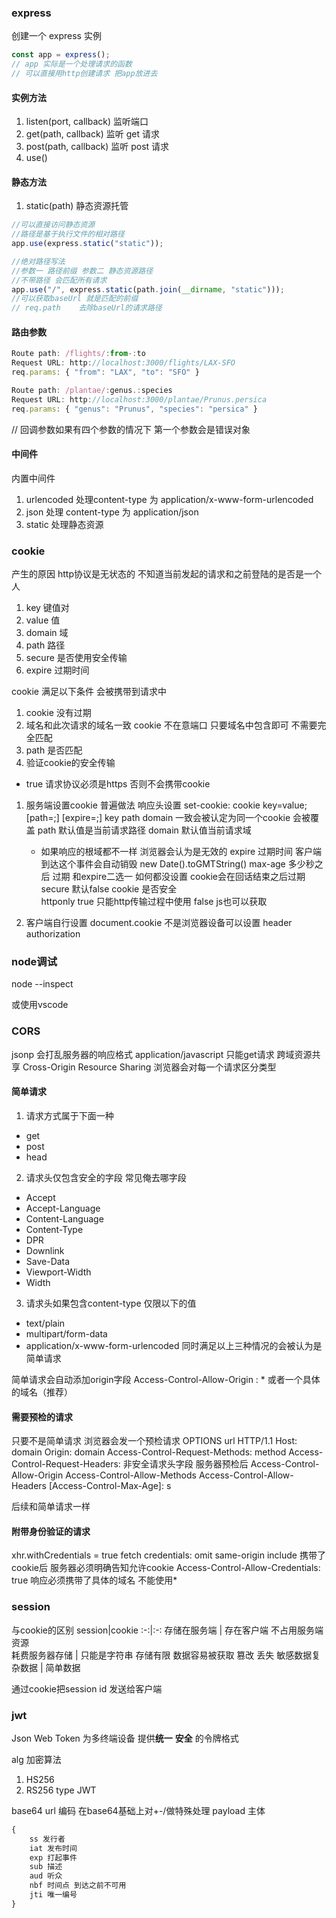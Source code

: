### express

创建一个 express 实例
```js
const app = express();
// app 实际是一个处理请求的函数 
// 可以直接用http创建请求 把app放进去
```

#### 实例方法

1. listen(port, callback) 监听端口
2. get(path, callback) 监听 get 请求
3. post(path, callback) 监听 post 请求
4. use()

#### 静态方法

1. static(path) 静态资源托管

```js
//可以直接访问静态资源
//路径是基于执行文件的相对路径
app.use(express.static("static"));

//绝对路径写法
//参数一 路径前缀 参数二 静态资源路径
//不带路径 会匹配所有请求
app.use("/", express.static(path.join(__dirname, "static")));
//可以获取baseUrl 就是匹配的前缀
// req.path    去除baseUrl的请求路径 
```

#### 路由参数

```js
Route path: /flights/:from-:to
Request URL: http://localhost:3000/flights/LAX-SFO
req.params: { "from": "LAX", "to": "SFO" }

Route path: /plantae/:genus.:species
Request URL: http://localhost:3000/plantae/Prunus.persica
req.params: { "genus": "Prunus", "species": "persica" }
```
// 回调参数如果有四个参数的情况下 第一个参数会是错误对象

#### 中间件
内置中间件
1. urlencoded 处理content-type 为 application/x-www-form-urlencoded
2. json 处理 content-type 为 application/json
3. static 处理静态资源

### cookie
产生的原因
http协议是无状态的 不知道当前发起的请求和之前登陆的是否是一个人
1. key 键值对
2. value 值
3. domain 域
4. path 路径
5. secure 是否使用安全传输
6. expire 过期时间

cookie 满足以下条件 会被携带到请求中
1. cookie 没有过期
2. 域名和此次请求的域名一致 cookie 不在意端口 只要域名中包含即可 不需要完全匹配
3. path 是否匹配
4. 验证cookie的安全传输
 +  true 请求协议必须是https 否则不会携带cookie


1. 服务端设置cookie 普遍做法
响应头设置
set-cookie: cookie
key=value; [path=;] [expire=;]
key path domain 一致会被认定为同一个cookie 会被覆盖
 path 默认值是当前请求路径
 domain 默认值当前请求域 
    + 如果响应的根域都不一样 浏览器会认为是无效的
 expire 过期时间 客户端到达这个事件会自动销毁 new Date().toGMTString()
 max-age 多少秒之后 过期 和expire二选一 如何都没设置 cookie会在回话结束之后过期 
 secure 默认false cookie 是否安全  
 httponly true 只能http传输过程中使用 false js也可以获取

 2. 客户端自行设置 
document.cookie
不是浏览器设备可以设置 header authorization
### node调试 
node --inspect 

或使用vscode

### CORS 
jsonp 会打乱服务器的响应格式 application/javascript 只能get请求
跨域资源共享
Cross-Origin Resource Sharing
浏览器会对每一个请求区分类型
#### 简单请求 
1. 请求方式属于下面一种
 + get
 + post
 + head
2. 请求头仅包含安全的字段 常见俺去哪字段
 + Accept
 + Accept-Language
 + Content-Language
 + Content-Type
 + DPR
 + Downlink
 + Save-Data
 + Viewport-Width
 + Width
3. 请求头如果包含content-type 仅限以下的值
 + text/plain
 + multipart/form-data
 + application/x-www-form-urlencoded
同时满足以上三种情况的会被认为是简单请求

简单请求会自动添加origin字段
Access-Control-Allow-Origin : * 或者一个具体的域名（推荐）
#### 需要预检的请求
只要不是简单请求
浏览器会发一个预检请求
OPTIONS url HTTP/1.1
Host: domain
Origin: domain
Access-Control-Request-Methods: method
Access-Control-Request-Headers: 非安全请求头字段
服务器预检后 
Access-Control-Allow-Origin
Access-Control-Allow-Methods
Access-Control-Allow-Headers
[Access-Control-Max-Age]: s

后续和简单请求一样
#### 附带身份验证的请求
xhr.withCredentials = true 
fetch credentials: omit same-origin include
携带了cookie后 服务器必须明确告知允许cookie
Access-Control-Allow-Credentials: true
响应必须携带了具体的域名 不能使用*

### session
与cookie的区别
session|cookie
:-:|:-:
存储在服务端    | 存在客户端 不占用服务端资源   
耗费服务器存储  | 只能是字符串 存储有限 数据容易被获取 篡改 丢失 
敏感数据复杂数据 | 简单数据 

通过cookie把session id 发送给客户端

### jwt
Json Web Token
为多终端设备 提供**统一** **安全** 的令牌格式

alg 加密算法  
1. HS256 
2. RS256
type JWT

base64 url 编码 
在base64基础上对+-/做特殊处理
payload 
主体
```js
{
    ss 发行者
    iat 发布时间
    exp 打起事件
    sub 描述
    aud 听众
    nbf 时间点 到达之前不可用
    jti 唯一编号
}
```